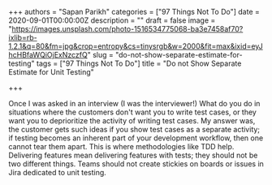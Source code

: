 +++
authors = "Sapan Parikh"
categories = ["97 Things Not To Do"]
date = 2020-09-01T00:00:00Z
description = ""
draft = false
image = "https://images.unsplash.com/photo-1516534775068-ba3e7458af70?ixlib=rb-1.2.1&q=80&fm=jpg&crop=entropy&cs=tinysrgb&w=2000&fit=max&ixid=eyJhcHBfaWQiOjExNzczfQ"
slug = "do-not-show-separate-estimate-for-testing"
tags = ["97 Things Not To Do"]
title = "Do not Show Separate Estimate for Unit Testing"

+++


Once I was asked in an interview (I was the interviewer!) What do you do in situations where the customers don't want you to write test cases, or they want you to deprioritize the activity of writing test cases. My answer was, the customer gets such ideas if you show test cases as a separate activity; if testing becomes an inherent part of your development workflow, then one cannot tear them apart. This is where methodologies like TDD help. Delivering features mean delivering features with tests; they should not be two different things. Teams should not create stickies on boards or issues in Jira dedicated to unit testing.


